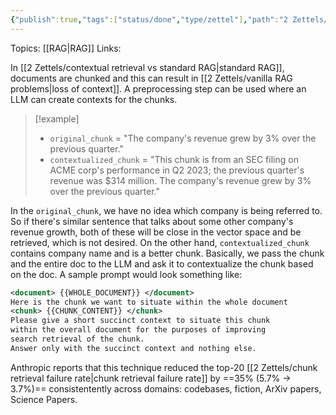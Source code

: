 ```yaml
---
{"publish":true,"tags":["status/done","type/zettel"],"path":"2 Zettels/contextual retrieval.md","permalink":"/2-zettels/contextual-retrieval/","PassFrontmatter":true}
---
```



Topics: [[RAG\|RAG]]
Links:

In [[2 Zettels/contextual retrieval vs standard RAG\|standard RAG]], documents are chunked and this can result in [[2 Zettels/vanilla RAG problems\|loss of context]]. A preprocessing step can be used where an LLM can create contexts for the chunks.
> [!example]
> - `original_chunk` = "The company's revenue grew by 3% over the previous quarter."
> - `contextualized_chunk` = "This chunk is from an SEC filing on ACME corp's performance in Q2 2023; the previous quarter's revenue was $314 million. The company's revenue grew by 3% over the previous quarter."

In the `original_chunk`, we have no idea which company is being referred to. So if there's similar sentence that talks about some other company's revenue growth, both of these will be close in the vector space and be retrieved, which is not desired. On the other hand, `contextualized_chunk` contains company name and is a better chunk.
Basically, we pass the chunk and the entire doc to the LLM and ask it to contextualize the chunk based on the doc. A sample prompt would look something like:
```xml
<document> {{WHOLE_DOCUMENT}} </document>
Here is the chunk we want to situate within the whole document 
<chunk> {{CHUNK_CONTENT}} </chunk> 
Please give a short succinct context to situate this chunk 
within the overall document for the purposes of improving 
search retrieval of the chunk.
Answer only with the succinct context and nothing else.
```

Anthropic reports that this technique reduced the top-20 [[2 Zettels/chunk retrieval failure rate\|chunk retrieval failure rate]] by ==35% (5.7% → 3.7%)== consistentently across domains: codebases, fiction, ArXiv papers, Science Papers.